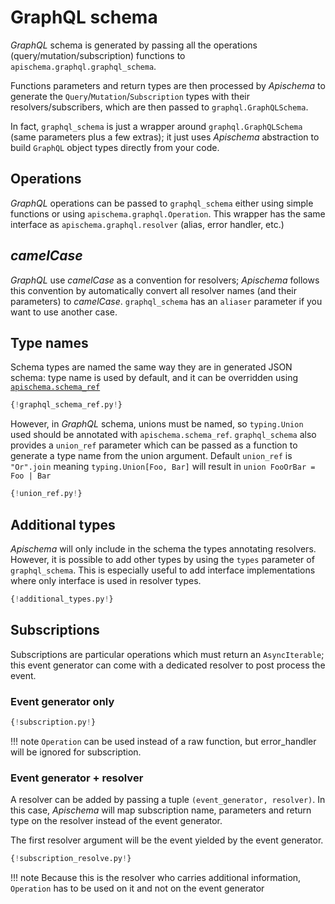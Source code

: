 # GraphQL schema

*GraphQL* schema is generated by passing all the operations (query/mutation/subscription) functions to `apischema.graphql.graphql_schema`. 

Functions parameters and return types are then processed by *Apischema* to generate the `Query`/`Mutation`/`Subscription` types with their resolvers/subscribers, which are then passed to `graphql.GraphQLSchema`.

In fact, `graphql_schema` is just a wrapper around `graphql.GraphQLSchema` (same parameters plus a few extras); it just uses *Apischema* abstraction to build `GraphQL` object types directly from your code. 

## Operations

*GraphQL* operations can be passed to `graphql_schema` either using simple functions or using `apischema.graphql.Operation`. This wrapper has the same interface as `apischema.graphql.resolver` (alias, error handler, etc.)

## *camelCase*

*GraphQL* use *camelCase* as a convention for resolvers; *Apischema* follows this convention by automatically convert all resolver names (and their parameters) to *camelCase*. `graphql_schema` has an `aliaser` parameter if you want to use another case.

## Type names

Schema types are named the same way they are in generated JSON schema: type name is used by default, and it can be overridden using [`apischema.schema_ref`](../json_schema.md#customize-ref)

```python
{!graphql_schema_ref.py!}
```

However, in *GraphQL* schema, unions must be named, so `typing.Union` used should be annotated with `apischema.schema_ref`. `graphql_schema` also provides a `union_ref` parameter which can be passed as a function to generate a type name from the union argument. Default `union_ref` is `"Or".join` meaning `typing.Union[Foo, Bar]` will result in `union FooOrBar = Foo | Bar`

```python
{!union_ref.py!}
```


## Additional types

*Apischema* will only include in the schema the types annotating resolvers. However, it is possible to add other types by using the `types` parameter of `graphql_schema`. This is especially useful to add interface implementations where only interface is used in resolver types. 

```python
{!additional_types.py!}
```

## Subscriptions

Subscriptions are particular operations which must return an `AsyncIterable`; this event generator can come with a dedicated resolver to post process the event.

### Event generator only

```python
{!subscription.py!}
```

!!! note
`Operation` can be used instead of a raw function, but error_handler will be ignored for subscription.

### Event generator + resolver

A resolver can be added by passing a tuple `(event_generator, resolver)`.  In this case, *Apischema* will map subscription name, parameters and return type on the resolver instead of the event generator.

The first resolver argument will be the event yielded by the event generator.

```python
{!subscription_resolve.py!}
```

!!! note
    Because this is the resolver who carries additional information, `Operation` has to be used on it and not on the event generator 